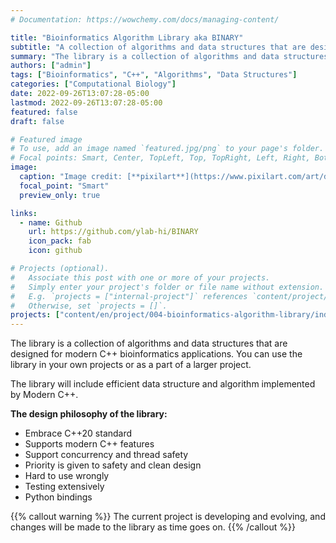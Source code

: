 ```yaml
---
# Documentation: https://wowchemy.com/docs/managing-content/

title: "Bioinformatics Algorithm Library aka BINARY"
subtitle: "A collection of algorithms and data structures that are designed for modern C++ bioinformatics applications."
summary: "The library is a collection of algorithms and data structures that are designed for modern C++ bioinformatics applications."
authors: ["admin"]
tags: ["Bioinformatics", "C++", "Algorithms", "Data Structures"]
categories: ["Computational Biology"]
date: 2022-09-26T13:07:28-05:00
lastmod: 2022-09-26T13:07:28-05:00
featured: false
draft: false

# Featured image
# To use, add an image named `featured.jpg/png` to your page's folder.
# Focal points: Smart, Center, TopLeft, Top, TopRight, Left, Right, BottomLeft, Bottom, BottomRight.
image:
  caption: "Image credit: [**pixilart**](https://www.pixilart.com/art/dragon-hill-8ef3a436b8ad7b1?ft=staff-picks&ft_id=)"
  focal_point: "Smart"
  preview_only: true

links:
  - name: Github
    url: https://github.com/ylab-hi/BINARY
    icon_pack: fab
    icon: github

# Projects (optional).
#   Associate this post with one or more of your projects.
#   Simply enter your project's folder or file name without extension.
#   E.g. `projects = ["internal-project"]` references `content/project/deep-learning/index.md`.
#   Otherwise, set `projects = []`.
projects: ["content/en/project/004-bioinformatics-algorithm-library/index.md"]
---
```


The library is a collection of algorithms and data structures that are designed for modern C++ bioinformatics applications.
You can use the library in your own projects or as a part of a larger project.

The library will include efficient data structure and algorithm implemented by Modern C++.

**The design philosophy of the library:**

- Embrace C++20 standard
- Supports modern C++ features
- Support concurrency and thread safety
- Priority is given to safety and clean design
- Hard to use wrongly
- Testing extensively
- Python bindings

{{% callout warning %}}
The current project is developing and evolving, and changes will be made to the library as time goes on.
{{% /callout %}}
